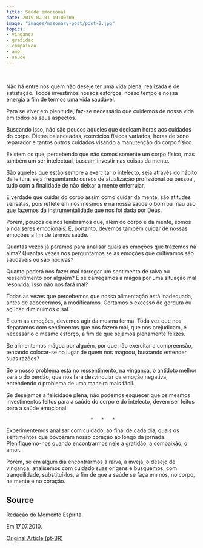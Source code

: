 ```yaml
---
title: Saúde emocional
date: 2019-02-01 19:00:00
image: "images/masonary-post/post-2.jpg"
topics: 
- vinganca
- gratidao
- compaixao
- amor
- saude
---
```

 

Não há entre nós quem não deseje ter uma vida plena, realizada e de satisfação.
Todos investimos nossos esforços, nosso tempo e nossa energia a fim de termos
uma vida saudável.

Para se viver em plenitude, faz-se necessário que cuidemos de nossa vida em
todos os seus aspectos.

Buscando isso, não são poucos aqueles que dedicam horas aos cuidados do corpo.
Dietas balanceadas, exercícios físicos variados, horas de sono reparador e
tantos outros cuidados visando a manutenção do corpo físico.

Existem os que, percebendo que não somos somente um corpo físico, mas também um
ser intelectual, buscam investir nas coisas da mente.

São aqueles que estão sempre a exercitar o intelecto, seja através do hábito da
leitura, seja frequentando cursos de atualização profissional ou pessoal, tudo
com a finalidade de não deixar a mente enferrujar.

É verdade que cuidar do corpo assim como cuidar da mente, são atitudes
sensatas, pois reflete em nós mesmos e na nossa saúde o bom ou mau uso que
fazemos da instrumentalidade que nos foi dada por Deus.

Porém, poucos de nós lembramos que, além do corpo e da mente, somos ainda seres
emocionais. E, portanto, devemos também cuidar de nossas emoções a fim de
termos saúde.

Quantas vezes já paramos para analisar quais as emoções que trazemos na alma?
Quantas vezes nos perguntamos se as emoções que cultivamos são saudáveis ou são
nocivas?

Quanto poderá nos fazer mal carregar um sentimento de raiva ou ressentimento
por alguém? E se carregamos a mágoa por uma situação mal resolvida, isso não
nos fará mal?

Todas as vezes que percebemos que nossa alimentação está inadequada, antes de
adoecermos, a modificamos. Cortamos o excesso de gordura ou açúcar, diminuímos
o sal.

E com as emoções, devemos agir da mesma forma. Toda vez que nos deparamos com
sentimentos que nos fazem mal, que nos prejudicam, é necessário o mesmo
esforço, a fim de que sejamos plenamente felizes.

Se alimentamos mágoa por alguém, por que não exercitar a compreensão, tentando
colocar-se no lugar de quem nos magoou, buscando entender suas razões?

Se o nosso problema está no ressentimento, na vingança, o antídoto melhor será
o do perdão, que nos fará desvincular da emoção negativa, entendendo o problema
de uma maneira mais fácil.

Se desejamos a felicidade plena, não podemos esquecer que os mesmos
investimentos feitos para a saúde do corpo e do intelecto, devem ser feitos
para a saúde emocional.

                                   *   *   *

Experimentemos analisar com cuidado, ao final de cada dia, quais os sentimentos
que povoaram nosso coração ao longo da jornada. Plenifiquemo-nos quando
encontrarmos nele a gratidão, a compaixão, o amor.

Porém, se em algum dia encontrarmos a raiva, a inveja, o desejo de vingança,
analisemos com cuidado suas origens e busquemos, com tranquilidade,
substituí-los, a fim de que a saúde se faça em nós, no corpo, na mente e no
coração.

## Source
Redação do Momento Espírita.

Em 17.07.2010.


[Original Article (pt-BR)](http://momento.com.br/pt/ler_texto.php?id=2671)
